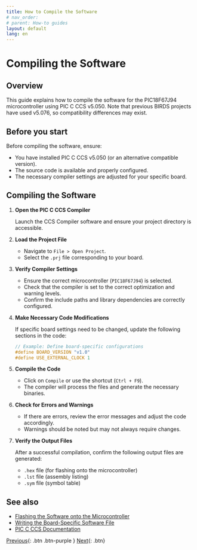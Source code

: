```yaml
---
title: How to Compile the Software
# nav_order: 
# parent: How-to guides
layout: default
lang: en
---
```


# Compiling the Software

## Overview

This guide explains how to compile the software for the PIC18F67J94 microcontroller using PIC C CCS v5.050. Note that previous BIRDS projects have used v5.076, so compatibility differences may exist.

## Before you start

Before compiling the software, ensure:

* You have installed PIC C CCS v5.050 (or an alternative compatible version).
* The source code is available and properly configured.
* The necessary compiler settings are adjusted for your specific board.

## Compiling the Software

1. **Open the PIC C CCS Compiler**

    Launch the CCS Compiler software and ensure your project directory is accessible.

2. **Load the Project File**

    - Navigate to `File > Open Project`.
    - Select the `.prj` file corresponding to your board.

3. **Verify Compiler Settings**

    - Ensure the correct microcontroller (`PIC18F67J94`) is selected.
    - Check that the compiler is set to the correct optimization and warning levels.
    - Confirm the include paths and library dependencies are correctly configured.

4. **Make Necessary Code Modifications**

    If specific board settings need to be changed, update the following sections in the code:

    ```c
    // Example: Define board-specific configurations
    #define BOARD_VERSION "v1.0"
    #define USE_EXTERNAL_CLOCK 1
    ```

5. **Compile the Code**

    - Click on `Compile` or use the shortcut (`Ctrl + F9`).
    - The compiler will process the files and generate the necessary binaries.

6. **Check for Errors and Warnings**

    - If there are errors, review the error messages and adjust the code accordingly.
    - Warnings should be noted but may not always require changes.

7. **Verify the Output Files**

    After a successful compilation, confirm the following output files are generated:

    - `.hex` file (for flashing onto the microcontroller)
    - `.lst` file (assembly listing)
    - `.sym` file (symbol table)

## See also

* [Flashing the Software onto the Microcontroller]({{site.url}}/how-tos/flash_microcontroller.html)  
* [Writing the Board-Specific Software File](writing_board_software.md)
* [PIC C CCS Documentation](https://www.ccsinfo.com/)


[Previous]({{site.url}}/how-tos){: .btn .btn-purple }
[Next]({{site.url}}/how-tos/flash_microcontroller.html){: .btn}